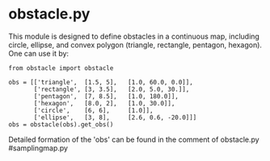 # obstacle.py
This module is designed to define obstacles in a continuous map, including circle, ellipse, and convex polygon (triangle, rectangle, pentagon, hexagon).
One can use it by:
```
from obstacle import obstacle

obs = [['triangle',  [1.5, 5],   [1.0, 60.0, 0.0]],
       ['rectangle', [3, 3.5],   [2.0, 5.0, 30.]],
       ['pentagon',  [7, 8.5],   [1.0, 180.0]],
       ['hexagon',   [8.0, 2],   [1.0, 30.0]],
       ['circle',    [6, 6],     [1.0]],
       ['ellipse',   [3, 8],     [2.6, 0.6, -20.0]]]
obs = obstacle(obs).get_obs()
```
Detailed formation of the 'obs' can be found in the comment of obstacle.py
#samplingmap.py

